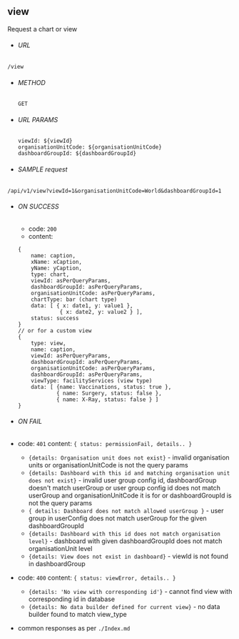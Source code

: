 ## view

Request a chart or view

* ###### URL

 `/view`

* ###### METHOD

  `GET`

* ###### URL PARAMS

  ```
  viewId: ${viewId}
  organisationUnitCode: ${organisationUnitCode}
  dashboardGroupId: ${dashboardGroupId}
  ```

* ###### SAMPLE request

 `/api/v1/view?viewId=1&organisationUnitCode=World&dashboardGroupId=1`

* ###### ON SUCCESS
  * code:  `200`
  * content:
  ```
  {
      name: caption,
      xName: xCaption,
      yName: yCaption,
      type: chart,
      viewId: asPerQueryParams,
      dashboardGroupId: asPerQueryParams,
      organisationUnitCode: asPerQueryParams,
      chartType: bar (chart type)
      data: [ { x: date1, y: value1 },
               { x: date2, y: value2 } ],
      status: success
  }
  // or for a custom view
  {
      type: view,
      name: caption,
      viewId: asPerQueryParams,
      dashboardGroupId: asPerQueryParams,
      organisationUnitCode: asPerQueryParams,
      dashboardGroupId: asPerQueryParams,
      viewType: facilityServices (view type)
      data: [ {name: Vaccinations, status: true },
              { name: Surgery, status: false },
              { name: X-Ray, status: false } ]
  }
  ```

* ###### ON FAIL
 * code: `401` content: `{ status: permissionFail, details.. }`
   * `{details: Organisation unit does not exist}` - invalid organisation units or organisationUnitCode is not the query params
   * `{details: Dashboard with this id and matching organisation unit does not exist}`  - invalid user group config id, dashboardGroup doesn't match userGroup or user group config id does not match userGroup and organisationUnitCode it is for or dashboardGroupId is not the query params
   * `{ details: Dashboard does not match allowed userGroup }` - user group in userConfig does not match userGroup for the given dashboardGroupId
   * `{details: Dashboard with this id does not match organisation level}` - dashboard with given dashboardGroupId does not match organisationUnit level
   * `{details: View does not exist in dashboard}` - viewId is not found in dashboardGroup
 * code: `400` content: `{ status: viewError, details.. }`
   * `{details: 'No view with corresponding id'}` - cannot find view with corresponding id in database
   * `{details: No data builder defined for current view}` - no data builder found to match view_type
 * common responses as per `./Index.md`
